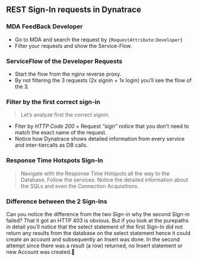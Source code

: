 ## REST Sign-In requests in Dynatrace

### MDA FeedBack Developer
- Go to MDA and search the request by `{RequestAttribute:Developer}`
- Filter your requests and show the Service-Flow. 
 
 
### ServiceFlow of the Developer Requests
- Start the flow from the nginx reverse proxy.
- By not filtering the 3 requests (2x signin + 1x login) you’ll see the flow of the 3.


### Filter by the first correct sign-in
> Let’s analyze first the correct signin.

- Fiter by _HTTP Code 200_ + Request _“sign”_ notice that you don’t need to match the exact name of the request.
- Notice how Dynatrace shows detailed information from every service and inter-tiercalls as DB calls.


### Response Time Hotspots Sign-In

> Navigate with the Response Time Hotspots all the way to the Database. Follow the services. Notice the detailed information about the SQLs and even the Connection Acquisitions.


### Difference between the 2 Sign-Ins
Can you notice the difference from the two Sign-in why the second Sign-in failed? That it got an HTTP 403 is obvious. But if you look at the purepaths in detail you’ll notice that the select statement of the first Sign-In did not return any results from the database on the select statement hence it could create an account and subsequently an Insert was done. In the second attempt since there was a result (a row) returned, no Insert statement or new Account was created.